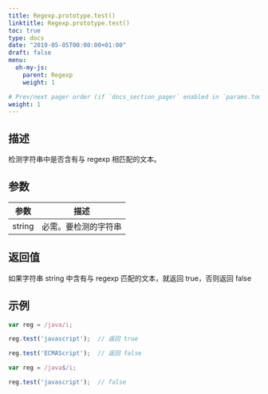 ```yaml
---
title: Regexp.prototype.test()
linktitle: Regexp.prototype.test()
toc: true
type: docs
date: "2019-05-05T00:00:00+01:00"
draft: false
menu:
  oh-my-js:
    parent: Regexp
    weight: 1

# Prev/next pager order (if `docs_section_pager` enabled in `params.toml`)
weight: 1
---
```


## 描述

检测字符串中是否含有与 regexp 相匹配的文本。

## 参数

参数 | 描述
---|---
string | 必需。要检测的字符串

## 返回值

如果字符串 string 中含有与 regexp 匹配的文本，就返回 true，否则返回 false

## 示例

```js
var reg = /java/i;

reg.test('javascript');  // 返回 true

reg.test('ECMAScript');  // 返回 false
```

```js
var reg = /java$/i;

reg.test('javascript');  // false
```


